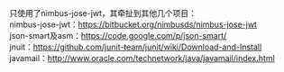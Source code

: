 只使用了nimbus-jose-jwt，其牵扯到其他几个项目：  
nimbus-jose-jwt：https://bitbucket.org/nimbusds/nimbus-jose-jwt  
json-smart及asm：https://code.google.com/p/json-smart/  
jnuit：https://github.com/junit-team/junit/wiki/Download-and-Install  
javamail：http://www.oracle.com/technetwork/java/javamail/index.html  


